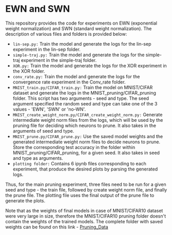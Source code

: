 # EWN and SWN

This repository provides the code for experiments on EWN (exponential weight normalization) and SWN (standard weight normalization). The description of various files and folders is provided below:

* `lin-sep.py:` Train the model and generate the logs for the lin-sep experiment in the lin-sep folder.
* `simple-traj.py:` Train the model and generate the logs for the simple-traj experiment in the simple-traj folder.
* `XOR.py:` Train the model and generate the logs for the XOR experiment in the XOR folder.
* `conv_rate.py:` Train the model and generate the logs for the convergence rate experiment in the Conv_rate folder.
* `MNIST_train.py/CIFAR_train.py:` Train the model on MNIST/CIFAR dataset and generate the logs in the MNIST_pruning/CIFAR_pruning folder. This script has two arguments - seed and type. The seed argument specified the random seed and type can take one of the 3 values - 'EWN', 'SWN' or 'no-WN'.
* `MNIST_create_weight_norm.py/CIFAR_create_weight_norm.py:` Generate intermediate weight norm files from the logs, which will be used by the pruning file for deciding which neurons to prune. It also takes in the arguments of seed and type.
* `MNIST_prune.py/CIFAR_prune.py:` Use the saved model weights and the generated intermediate weight norm files to decide neurons to prune. Store the corresponding test accuracy in the folder within MNIST_pruning/CIFAR_pruning, for a given seed. It also takes in seed and type as arguments.
* `plotting folder:` Contains 6 ipynb files corresponding to each experiment, that produce the desired plots by parsing the generated logs. 

Thus, for the main pruning experiment, three files need to be run for a given seed and type - the train file, followed by create weight norm file, and finally the prune file. The plotting file uses the final output of the prune file to generate the plots.

Note that as the weights of final models in case of MNIST/CIFAR10 dataset were very large in size, therefore the MNIST/CIFAR10 pruning folder doesn't contain the weights of the trained models. The complete folder with saved weights can be found on this link - [Pruning_Data](https://drive.google.com/file/d/1DACXs3mP3sUgTjExpciyOT-vQCkK1Azq/view?usp=sharing)
